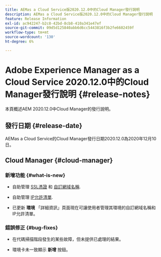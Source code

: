 ```yaml
---
title: AEMas a Cloud Service版2020.12.0中的Cloud Manager發行說明
description: AEMas a Cloud Service版2020.12.0中的Cloud Manager發行說明
feature: Release Information
exl-id: ac942247-b2c8-42bd-8cb8-410a341e47ef
source-git-commit: 09d5d125840abb6d6cc5443816f3b2fe6602459f
workflow-type: tm+mt
source-wordcount: '130'
ht-degree: 6%

---
```


# Adobe Experience Manager as a Cloud Service 2020.12.0中的Cloud Manager發行說明 {#release-notes}

本頁概述AEM 2020.12.0中Cloud Manager的發行說明。

## 發行日期 {#release-date}

AEMas a Cloud Service的Cloud Manager發行日期2020.12.0為2020年12月10日。

## Cloud Manager {#cloud-manager}

### 新增功能 {#what-is-new}

* 自助管理 [SSL憑證](/help/implementing/cloud-manager/managing-ssl-certifications/introduction.md) 和 [自訂網域名稱](/help/implementing/cloud-manager/custom-domain-names/introduction.md).

* 自助管理 [IP允許清單](/help/implementing/cloud-manager/ip-allow-lists/introduction.md).

* 已更新 **環境** 「詳細資訊」頁面現在可讓使用者管理其環境的自訂網域名稱和IP允許清單。


### 錯誤修正  {#bug-fixes}

* 在代碼掃描階段發生的某些故障，但未提供已處理的結果。

* 環境卡未一致顯示 **新增** 按鈕。
